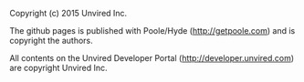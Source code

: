Copyright (c) 2015 Unvired Inc.

The github pages is published with Poole/Hyde (http://getpoole.com) and is copyright the authors.

All contents on the Unvired Developer Portal (http://developer.unvired.com) are copyright Unvired Inc.